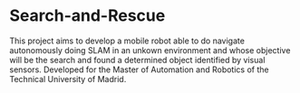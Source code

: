 # Search-and-Rescue

This project aims to develop a mobile robot able to do navigate autonomously doing SLAM in an unkown environment and whose objective will be the search and found a determined object identified by visual sensors. Developed for the Master of Automation and Robotics of the Technical University of Madrid.
